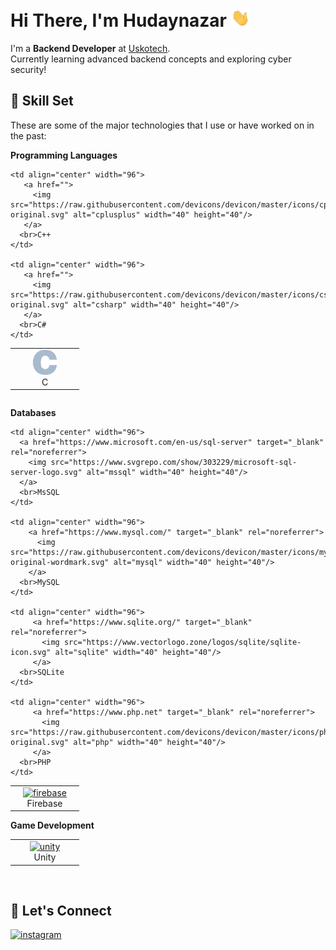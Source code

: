 <h1>Hi There, I'm Hudaynazar <img src="https://raw.githubusercontent.com/ABSphreak/ABSphreak/master/gifs/Hi.gif" width="30px"></h1>

I'm a **Backend Developer** at [Uskotech](https://uskotech.com/).  
Currently learning advanced backend concepts and exploring cyber security!

## 💪 Skill Set

These are some of the major technologies that I use or have worked on in the past:

**Programming Languages**

<table>
  <tr>
    <td align="center" width="96">
       <a href=> 
         <img src="https://raw.githubusercontent.com/devicons/devicon/master/icons/c/c-original.svg" alt="c" width="40" height="40"/> 
       </a> 
      <br>C
    </td>
    
    <td align="center" width="96">
       <a href=""> 
         <img src="https://raw.githubusercontent.com/devicons/devicon/master/icons/cplusplus/cplusplus-original.svg" alt="cplusplus" width="40" height="40"/> 
       </a> 
      <br>C++
    </td>

    <td align="center" width="96">
       <a href=""> 
         <img src="https://raw.githubusercontent.com/devicons/devicon/master/icons/csharp/csharp-original.svg" alt="csharp" width="40" height="40"/> 
       </a>
      <br>C#
    </td>
  </tr>
</table>
<table>
  <tr>
    
  </tr>
</table>

**Databases**
<table>
  <tr>
    <td align="center" width="96">
      <a href="https://firebase.google.com/" target="_blank" rel="noreferrer"> 
        <img src="https://www.vectorlogo.zone/logos/firebase/firebase-icon.svg" alt="firebase" width="40" height="40"/> 
      </a>
      <br>Firebase
    </td>
    
    <td align="center" width="96">
      <a href="https://www.microsoft.com/en-us/sql-server" target="_blank" rel="noreferrer"> 
        <img src="https://www.svgrepo.com/show/303229/microsoft-sql-server-logo.svg" alt="mssql" width="40" height="40"/> 
      </a> 
      <br>MsSQL
    </td>

    <td align="center" width="96">
        <a href="https://www.mysql.com/" target="_blank" rel="noreferrer"> 
          <img src="https://raw.githubusercontent.com/devicons/devicon/master/icons/mysql/mysql-original-wordmark.svg" alt="mysql" width="40" height="40"/> 
        </a>
      <br>MySQL
    </td>

    <td align="center" width="96">
         <a href="https://www.sqlite.org/" target="_blank" rel="noreferrer"> 
           <img src="https://www.vectorlogo.zone/logos/sqlite/sqlite-icon.svg" alt="sqlite" width="40" height="40"/> 
         </a>
      <br>SQLite
    </td>

    <td align="center" width="96">
         <a href="https://www.php.net" target="_blank" rel="noreferrer"> 
           <img src="https://raw.githubusercontent.com/devicons/devicon/master/icons/php/php-original.svg" alt="php" width="40" height="40"/> 
         </a>
      <br>PHP
    </td>
  </tr>
</table>

**Game Development**
<table>
  <tr>
    <td align="center" width="96">
        <a href="https://unity.com/" target="_blank" rel="noreferrer"> 
          <img src="https://www.vectorlogo.zone/logos/unity3d/unity3d-icon.svg" alt="unity" width="40" height="40"/> 
        </a>
      <br>Unity
    </td>
  </tr>
</table>

<br>

## 🤝 Let's Connect

<a href="https://www.instagram.com/ishkabulov_h/" target="_blank" rel="noreferrer">
  <img src="https://www.vectorlogo.zone/logos/instagram/instagram-icon.svg" alt="instagram" width="40" height="40"/>
</a>
